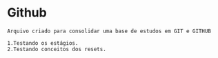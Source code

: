 # Github

    Arquivo criado para consolidar uma base de estudos em GIT e GITHUB

    1.Testando os estágios.
    2.Testando conceitos dos resets.
